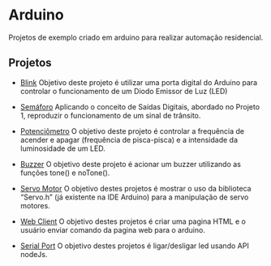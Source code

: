# Arduino
Projetos de exemplo criado em arduino para realizar automação residencial. 

## Projetos

- [Blink](https://github.com/EdneiFNeto/ArduinoProject/tree/main/blick) Objetivo deste projeto é utilizar uma porta digital
do Arduino para controlar o funcionamento de um Diodo
Emissor de Luz (LED)

- [Semáforo](https://github.com/EdneiFNeto/ArduinoProject/tree/main/signal-led) Aplicando o conceito de Saídas Digitais, abordado
no Projeto 1, reproduzir o funcionamento de um sinal de
trânsito.

- [Potenciômetro](https://github.com/EdneiFNeto/ArduinoProject/tree/main/potentiometro) O objetivo deste projeto é controlar a frequência de
acender e apagar (frequência de pisca-pisca) e a
intensidade da luminosidade de um LED. 

- [Buzzer](https://github.com/EdneiFNeto/ArduinoProject/tree/main/buzzer) O objetivo deste projeto é acionar um buzzer
utilizando as funções tone() e noTone().  

- [Servo Motor](https://github.com/EdneiFNeto/ArduinoProject/tree/main/servo-motor) O objetivo destes projetos é mostrar o uso da
biblioteca “Servo.h” (já existente na IDE Arduino) para a
manipulação de servo motores. 


- [Web Client](https://github.com/EdneiFNeto/ArduinoProject/tree/main/web-client) O objetivo destes projetos é criar uma pagina HTML e o usuário enviar 
comando da pagina web para o arduino.


- [Serial Port](https://github.com/EdneiFNeto/ArduinoProject/tree/main/serial-port) O objetivo destes projetos é ligar/desligar led usando API nodeJs.



